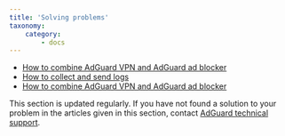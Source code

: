 ```yaml
---
title: 'Solving problems'
taxonomy:
    category:
        - docs
---
```


* [How to combine AdGuard VPN and AdGuard ad blocker](https://kb.adguard.com/en/vpn/adguard-vpn-for-ios/solving-problems/subscription)
* [How to collect and send logs](https://kb.adguard.com/ru/vpn/adguard-vpn-for-ios/solving-problems/logs)
* [How to combine AdGuard VPN and AdGuard ad blocker](https://kb.adguard.com/ru/vpn/adguard-vpn-for-ios/solving-problems/integrated-mode)

This section is updated regularly. If you have not found a solution to your problem in the articles given in this section, contact [AdGuard technical support](http://kb.adguard.com/en/technical-support).